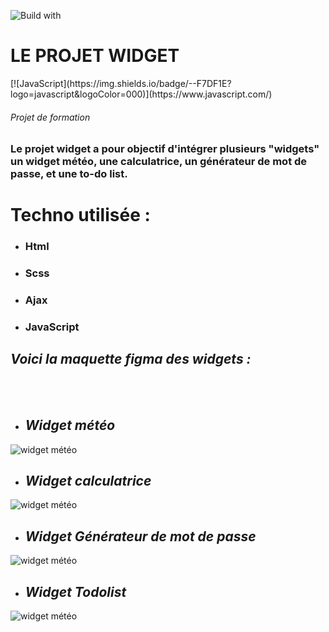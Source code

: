 ![Build with](https://forthebadge.com/images/badges/built-with-love.svg)
<h1>LE PROJET WIDGET </h1> 
[![JavaScript](https://img.shields.io/badge/--F7DF1E?logo=javascript&logoColor=000)](https://www.javascript.com/) 

<h6>Projet de formation</h6>

### Le projet widget a pour objectif d'intégrer plusieurs "widgets" un widget météo, une calculatrice, un générateur de mot de passe, et une to-do list.

# Techno utilisée :

- ### Html ###
- ### Scss ###
- ### Ajax ###
- ### JavaScript ### 


## ***Voici la maquette figma des widgets :*** ## 

<br></br>
- ## ***Widget météo*** ##

![widget météo](https://i.ibb.co/k0mt6SC/Capture-d-e-cran-2022-04-18-a-11-18-26.png)

- ## ***Widget calculatrice*** ##

![widget météo](https://i.ibb.co/Lv052wP/Capture-d-e-cran-2022-04-18-a-11-18-39.png)

- ## ***Widget Générateur de mot de passe*** ##

![widget météo](https://i.ibb.co/mzSr63N/Capture-d-e-cran-2022-04-18-a-11-38-16.png)

- ## ***Widget Todolist*** ##

![widget météo](https://i.ibb.co/DDj6HnN/Capture-d-e-cran-2022-04-18-a-11-19-16.png)


